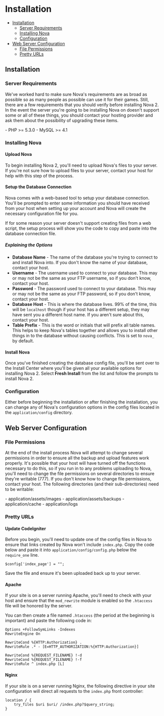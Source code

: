 # Installation

- [Installation](#installation)
    - [Server Requirements](#server-requirements)
    - [Installing Nova](#installing-nova)
    - [Configuration](#configuration)
- [Web Server Configuration](#web-server-configuration)
    - [File Permissions](#file-permissions)
    - [Pretty URLs](#pretty-urls)

<a name="installation"></a>
## Installation

<a name="server-requirements"></a>
### Server Requirements

We've worked hard to make sure Nova's requirements are as broad as possible so as many people as possible can use it for their games. Still, there are a few requirements that you should verify before installing Nova 2. In the event the server you're going to be installing Nova on doesn't support some or all of these things, you should contact your hosting provider and ask them about the possibility of upgrading these items.

<div class="content-list" markdown="1">
- PHP >= 5.3.0
- MySQL >= 4.1
</div>

<a name="installing-nova"></a>
### Installing Nova

#### Upload Nova

To begin installing Nova 2, you'll need to upload Nova's files to your server. If you're not sure how to upload files to your server, contact your host for help with this step of the process.

#### Setup the Database Connection

Nova comes with a web-based tool to setup your database connection. You'll be prompted to enter some information you should have received from your host when setting up your account and Nova will create the necessary configuration file for you.

If for some reason your server doesn't support creating files from a web script, the setup process will show you the code to copy and paste into the database connection file.

##### Explaining the Options

- __Database Name__ - The name of the database you're trying to connect to and install Nova into. If you don't know the name of your database, contact your host.
- __Username__ - The username used to connect to your database. This may or may not be the same as your FTP username, so if you don't know, contact your host.
- __Password__ - The password used to connect to your database. This may or may not be the same as your FTP password, so if you don't know, contact your host.
- __Database Host__ - This is where the database lives. 99% of the time, this will be `localhost` though if your host has a different setup, they may have sent you a different host name. If you aren't sure about this, contact your host.
- __Table Prefix__ - This is the word or initials that will prefix all table names. This helps to keep Nova's tables together and allows you to install other things in to the database without causing conflicts. This is set to `nova_` by default.

#### Install Nova

Once you've finished creating the database config file, you'll be sent over to the Install Center where you'll be given all your available options for installing Nova 2. Select __Fresh Install__ from the list and follow the prompts to install Nova 2.

<a name="configuration"></a>
### Configuration

Either before beginning the installation or after finishing the installation, you can change any of Nova's configuration options in the config files located in the `application/config` directory.

<a name="web-server-configuration"></a>
## Web Server Configuration

<a name="file-permissions"></a>
### File Permissions

At the end of the install process Nova will attempt to change several permissions in order to ensure all the backup and upload features work properly. It's possible that your host will have turned off the functions necessary to do this, so if you run in to any problems uploading to Nova, you'll need to change the file permissions on several directories to ensure they're writable (777). If you don't know how to change file permissions, contact your host. The following directories (and their sub-directories) need to be writable:

<div class="content-list" markdown="1">
- application/assets/images
- application/assets/backups
- application/cache
- application/logs
</div>

<a name="pretty-urls"></a>
### Pretty URLs

#### Update CodeIgniter

Before you begin, you'll need to update one of the config files in Nova to ensure that links created by Nova won't include `index.php`. Copy the code below and paste it into `application/config/config.php` below the `require_one` line.

    $config['index_page'] = "";

Save the file and ensure it's been uploaded back up to your server.

#### Apache

If your site is on a server running Apache, you'll need to check with your host and ensure that the `mod_rewrite` module is enabled so the `.htaccess` file will be honored by the server.

You can then create a file named `.htaccess` (the period at the beginning is important) and paste the following code in:

~~~.language-bash
Options +FollowSymLinks -Indexes
RewriteEngine On

RewriteCond %{HTTP:Authorization} .
RewriteRule .* - [E=HTTP_AUTHORIZATION:%{HTTP:Authorization}]

RewriteCond %{REQUEST_FILENAME} !-d
RewriteCond %{REQUEST_FILENAME} !-f
RewriteRule ^ index.php [L]
~~~

#### Nginx

If your site is on a server running Nginx, the following directive in your site configuration will direct all requests to the `index.php` front controller:

    location / {
        try_files $uri $uri/ /index.php?$query_string;
    }